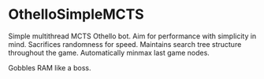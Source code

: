 # OthelloSimpleMCTS
Simple multithread MCTS Othello bot. Aim for performance with simplicity in mind.
Sacrifices randomness for speed.
Maintains search tree structure throughout the game.
Automatically minmax last game nodes.

Gobbles RAM like a boss.